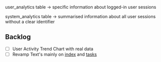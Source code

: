 user_analytics table &rarr; specific information about logged-in user sessions

system_analytics table &rarr; summarised information about all user sessions without a clear identifier

## Backlog
- [ ] User Activity Trend Chart with real data
- [ ] Revamp Text's mainly on [index](../src/main/resources/templates/index.html) and [tasks](../src/main/resources/templates/tasks.html) 